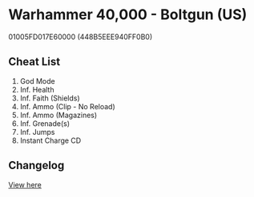 # Warhammer 40,000 -  Boltgun (US)
01005FD017E60000 (448B5EEE940FF0B0)

## Cheat List
1. God Mode
1. Inf. Health
1. Inf. Faith (Shields)
1. Inf. Ammo (Clip - No Reload)
1. Inf. Ammo (Magazines)
1. Inf. Grenade(s)
1. Inf. Jumps
1. Instant Charge CD

## Changelog
[View here](./CHANGELOG.md)